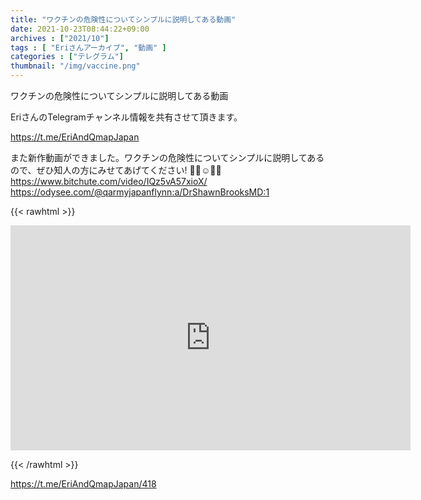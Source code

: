 ```yaml
---
title: "ワクチンの危険性についてシンプルに説明してある動画"
date: 2021-10-23T08:44:22+09:00
archives : ["2021/10"]
tags : [ "Eriさんアーカイブ", "動画" ]
categories : ["テレグラム"]
thumbnail: "/img/vaccine.png"
---
```


ワクチンの危険性についてシンプルに説明してある動画

EriさんのTelegramチャンネル情報を共有させて頂きます。
<!--more-->
https://t.me/EriAndQmapJapan

また新作動画ができました。ワクチンの危険性についてシンプルに説明してあるので、ぜひ知人の方にみせてあげてください! 🙏🏻☺️🐸🍿 https://www.bitchute.com/video/IQz5vA57xioX/   https://odysee.com/@qarmyjapanflynn:a/DrShawnBrooksMD:1

{{< rawhtml >}}

<iframe width="640" height="360" scrolling="no" frameborder="0" style="border: none;" src="https://www.bitchute.com/embed/IQz5vA57xioX/"></iframe>

{{< /rawhtml >}}

https://t.me/EriAndQmapJapan/418
